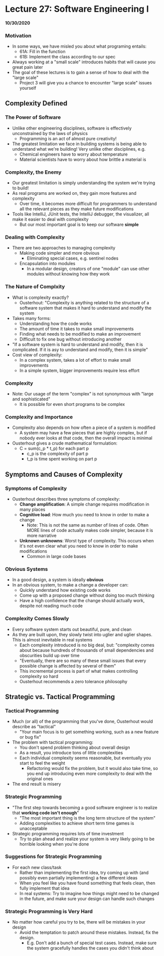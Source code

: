 # Lecture 27: Software Engineering I
#### 10/30/2020

### Motivation
- In some ways, we have misled you about what programing entails:
  - 61A: Fill in the function
  - 61B: Implement the class according to our spec
- Always working at a "small scale" introduces habits that will cause you great pain later
- The goal of these lectures is to gain a sense of how to deal with the "large scale"
  - Project 3 will give you a chance to encounter "large scale" issues yourself


## Complexity Defined

### The Power of Software
- Unlike other engineering disciplines, software is effectively unconstrained by the laws of physics
  - Programming is an act of almost pure creativity!
- The greatest limitation we face in building systems is being able to understand what we're building! Very unlike other disciplines, e.g.
  - Chemical engineers have to worry about temperature
  - Material scientists have to worry about how brittle a material is

### Complexity, the Enemy
- Our greatest limitation is simply understanding the system we're trying to build!
- As real programs are worked on, they gain more features and complexity
  - Over time, it becomes more difficult for programmers to understand all the relevant pieces as they make future modifications
- Tools like IntelliJ, JUnit tests, the IntelliJ debugger, the visualizer, all make it easier to deal with complexity
  - But our most important goal is to keep our software **simple**

### Dealing with Complexity
- There are two approaches to managing complexity
  - Making code simpler and more obvious
    - Eliminating special cases, e.g. sentinel nodes
  - Encapsulation into modules
    - In a modular design, creators of one "module" can use other modules without knowing how they work

### The Nature of Complxity
- What is complexity exactly?
  - Ousterhout: "Complexity is anything related to the structure of a software system that makes it hard to understand and modify the system
- Takes many forms:
  - Understanding how the code works
  - The amount of time it takes to make small improvements
  - Finding what needs to be modified to make an improvement
  - Difficult to fix one bug without introducing another
- "If a software system is hard to understand and modify, then it is complicated. If it is asy to understand and modify, then it is simple"
- Cost view of complexity:
  - In a complex system, takes a lot of effort to make small improvements
  - In a simple system, bigger improvements require less effort

### Complexity
- Note: Our usage of the term "complex" is not synonymous with "large and sophisticated"
  - It is possible for even short programs to be complex

### Complexity and Importance
- Complexity also depends on how often a piece of a system is modified
  - A system may have a few pieces that are highly complex, but if nobody ever looks at that code, then the overall impact is minimal
- Ousterhout gives a crude mathematical formulation:
  - C = sum(c_p * t_p) for each part p
    - c_p is the complexity of part p
    - t_p is time spent working on part p


## Symptoms and Causes of Complexity

### Symptoms of Complexity
- Ousterhout describes three symptoms of complexity:
  - **Change amplification**: A simple change requires modification in many places
  - **Cognitive load**: How much you need to know in order to make a change
    - Note: This is not the same as number of lines of code. Often MORE lines of code actually makes code simpler, because it is more narrative
  - **Unknown unknowns**: Worst type of complexity. This occurs when it's not even clear what you need to know in order to make modifications
    - Common in large code bases

### Obvious Systems
- In a good design, a system is ideally **obvious**
- In an obvious system, to make a change a developer can:
  - Quickly understand how existing code works
  - Come up with a proposed change without doing too much thinking
  - Have a high confidence that the change should actually work, despite not reading much code

### Complexity Comes Slowly
- Every software system starts out beautiful, pure, and clean
- As they are built upon, they slowly twist into uglier and uglier shapes. This is almost inevitable in real systems
  - Each complexity introduced is no big deal, but: "complexity comes about because hundreds of thousands of small dependencies and obscurities build up over time
  - "Eventually, there are so many of these small issues that every possible change is affected by several of them"
  - This incremental process is part of what makes controlling complexity so hard
  - Ousterhout recommends a zero tolerance philosophy


## Strategic vs. Tactical Programming

### Tactical Programming
- Much (or all) of the programming that you've done, Ousterhout would describe as "tactical"
  - "Your main focus is to get something working, such as a new feature or bug fix"
- The problem with tactical programming:
  - You don't spend problem thinking about overall design
  - As a result, you introduce tons of little complexities
  - Each individual complexity seems reasonable, but eventually you start to feel the weight
    - Refactoring would fix the problem, but it would also take time, so you end up introducing even more complexity to deal with the original ones
- The end result is misery

### Strategic Programming
- "The first step towards becoming a good software engineer is to realize that **working code isn't enough**"
  - "The most important thing is the long term structure of the system"
  - Adding complexities to achieve short term time games is unacceptable
- Strategic programming requires lots of time investment
  - Try to plan ahead and realize your system is very likely going to be horrible looking when you're done

### Suggestions for Strategic Programming
- For each new class/task
  - Rather than implementing the first idea, try coming up with (and possibly even partially implementing) a few different ideas
  - When you feel like you have found something that feels clean, then fully implement that idea
  - In real systems: Try to imagine how things might need to be changed in the future, and make sure your design can handle such changes

### Strategic Programming is Very Hard
- No matter how careful you try to be, there will be mistakes in your design
  - Avoid the temptation to patch around these mistakes. Instead, fix the design.
    - E.g. Don't add a bunch of special test cases. Instead, make sure the system gracefully handles the cases you didn't think about
